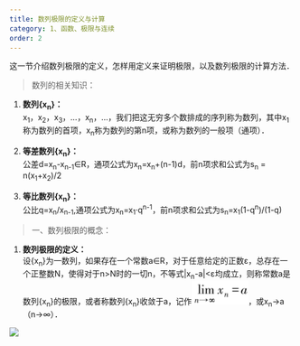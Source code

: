 ```yaml
---
title: 数列极限的定义与计算
category: 1、函数、极限与连续
order: 2
---
```


这一节介绍数列极限的定义，怎样用定义来证明极限，以及数列极限的计算方法．

> 数列的相关知识：

1. **数列{x<sub>n</sub>}：**<br/>
    x<sub>1</sub>，x<sub>2</sub>，x<sub>3</sub>，…，x<sub>n</sub>，…，我们把这无穷多个数排成的序列称为数列，其中x<sub>1</sub>称为数列的首项，x<sub>n</sub>称为数列的第n项，或称为数列的一般项（通项）．

2. **等差数列{x<sub>n</sub>}：**<br/>
    公差d=x<sub>n</sub>-x<sub>n-1</sub>∈R，通项公式为x<sub>n</sub>=x<sub>n</sub>+(n-1)d，前n项求和公式为s<sub>n</sub> = n(x<sub>1</sub>+x<sub>2</sub>)/2

3. **等比数列{x<sub>n</sub>}：**<br/>
	公比q=x<sub>n</sub>/x<sub>n-1</sub>,通项公式为x<sub>n</sub>=x<sub>1</sub>·q<sup>n-1</sup>，前n项求和公式为s<sub>n</sub>=x<sub>1</sub>(1-q<sup>n</sup>)/(1-q)

> 一、数列极限的概念：

1. **数列极限的定义：**<br/>
    设{x<sub>n</sub>}为一数列，如果存在一个常数a∈R，对于任意给定的正数ε，总存在一个正整数N，使得对于n>N时的一切n，不等式|x<sub>n</sub>-a|<ε均成立，则称常数a是数列{x<sub>n</sub>}的极限，或者称数列{x<sub>n</sub>}收敛于a，记作<img src='../../images/数列极限的定义.png' width=100 />，或x<sub>n</sub>→a（n→∞）．

	
	

![](//placehold.it/800x600)
